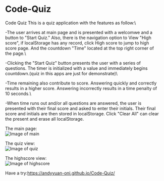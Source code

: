 # Code-Quiz
Code Quiz
This is a quiz application with the features as follow:\

-The user arrives at main page and is presented with a welcomwe and a button to "Start Quiz." Also, there is the navigation option to View "High score", if localStorage has any record, click High score to jump to high score page. And the countdown "Time" located at the top right corner of the page.\

-Clicking the "Start Quiz" button presents the user with a series of questions. The timer is initialized with a value and immediately begins countdown.(quiz in this apps are just for demonstrate)\

-Time remaining also contribute to score. Answering quickly and correctly results in a higher score. Answering incorrectly results in a time penalty of 10 seconds.\

-When time runs out and/or all questions are answered, the user is presented with their final score and asked to enter their initials. Their final score and initials are then stored in localStorage. Click "Clear All" can clear the present and erase all localStorage.

The main page:\
![Image of main]( https://andyyuan-oni.github.io/Code-Quiz/assets/mainpage.png)

The quiz view:\
![Image of quiz]( https://andyyuan-oni.github.io/Code-Quiz/assets/quiz-view.png)

The highscore view:\
![Image of highscore]( https://andyyuan-oni.github.io/Code-Quiz/assets/highScorePage.png)

Have a try:https://andyyuan-oni.github.io/Code-Quiz/